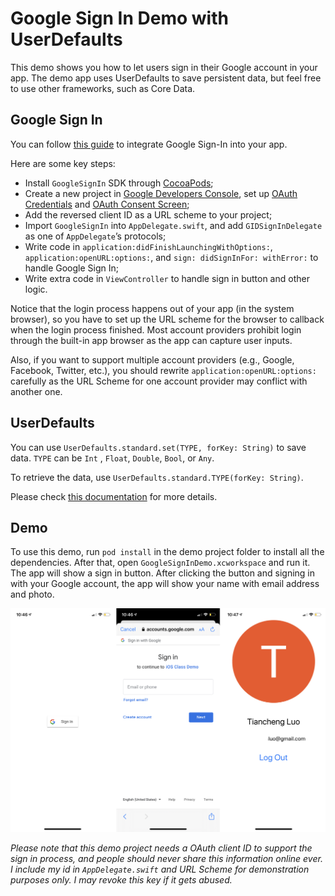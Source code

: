 # Google Sign In Demo with UserDefaults

This demo shows you how to let users sign in their Google account in your app. The demo app uses UserDefaults to save persistent data, but feel free to use other frameworks, such as Core Data.

## Google Sign In

You can follow [this guide](https://developers.google.com/identity/sign-in/ios/start-integrating) to integrate Google Sign-In into your app. 

Here are some key steps:

* Install `GoogleSignIn` SDK through [CocoaPods](https://cocoapods.org/);
* Create a new project in [Google Developers Console](https://console.developers.google.com/), set up [OAuth Credentials](https://console.developers.google.com/apis/credentials?project=_) and [OAuth Consent Screen](https://console.developers.google.com/apis/credentials/consent?project=_);
* Add the reversed client ID as a URL scheme to your project;
* Import `GoogleSignIn` into `AppDelegate.swift`, and add `GIDSignInDelegate` as one of `AppDelegate`’s protocols;
* Write code in `application:didFinishLaunchingWithOptions:`, `application:openURL:options:`,  and `sign: didSignInFor: withError:` to handle Google Sign In;
* Write extra code in `ViewController` to handle sign in button and other logic.

Notice that the login process happens out of your app (in the system browser), so you have to set up the URL scheme for the browser to callback when the login process finished. Most account providers prohibit login through the built-in app browser as the app can capture user inputs.

Also, if you want to support multiple account providers (e.g., Google, Facebook, Twitter, etc.), you should rewrite `application:openURL:options:` carefully as the URL Scheme for one account provider may conflict with another one.

## UserDefaults

You can use `UserDefaults.standard.set(TYPE, forKey: String)` to save data. `TYPE` can be `Int` , `Float`, `Double`, `Bool`, or `Any`.

To retrieve the data, use `UserDefaults.standard.TYPE(forKey: String)`.

Please check [this documentation](https://developer.apple.com/documentation/foundation/userdefaults) for more details.

## Demo

To use this demo, run `pod install` in the demo project folder to install all the dependencies. After that, open `GoogleSignInDemo.xcworkspace` and run it. The app will show a sign in button. After clicking the button and signing in with your Google account, the app will show your name with email address and photo.

![](demo.png)

*Please note that this demo project needs a OAuth client ID to support the sign in process, and people should never share this information online ever. I include my id in `AppDelegate.swift` and URL Scheme for demonstration purposes only. I may revoke this key if it gets abused.*